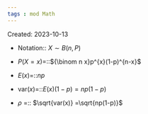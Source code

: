 ```yaml
---
tags : mod Math
---
```

Created: 2023-10-13

- Notation:: $X\sim B(n,P)$
<!--SR:!2023-11-18,3,243-->
- $P(X=x)$=::${\binom n x}p^{x}(1-p)^{n-x}$
<!--SR:!2023-11-17,1,168-->
- $E(x)$=::$np$
<!--SR:!2023-11-18,2,210-->
- $\text{var}(x)$=::$E(x)(1-p)=np(1-p)$
<!--SR:!2023-11-16,2,243-->
- $\rho$ =:: $\sqrt{var(x)} =\sqrt{np(1-p)}$
<!--SR:!2023-11-21,6,243-->

